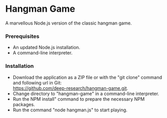 # Hangman Game

A marvellous Node.js version of the classic hangman game.

### Prerequisites

* An updated Node.js installation.
* A command-line interpreter.

### Installation

* Download the application as a ZIP file or with the "git clone" command and following url in Git:  
https://github.com/deep-research/hangman-game.git.
* Change directory to "hangman-game" in a command-line interpreter.
* Run the  NPM install" command to prepare the necessary NPM packages.
* Run the command "node hangman.js" to start playing.